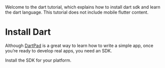 Welcome to the dart tutorial, which explains how to install dart sdk and learn the dart language. This tutorial does not include mobile flutter content.

# Install Dart

Although [DartPad](https://dartpad.dartlang.org/) is a great way to learn how to write a simple app, once you’re ready to develop real apps, you need an SDK.

Install the SDK for your platform.